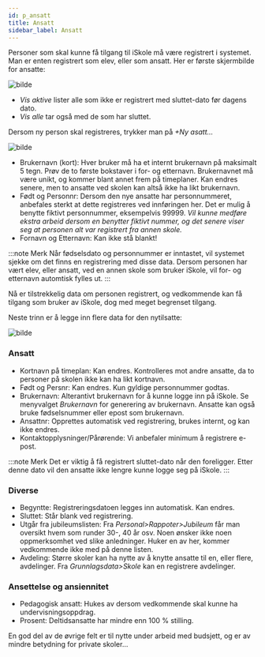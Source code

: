 ```yaml
---
id: p_ansatt
title: Ansatt
sidebar_label: Ansatt
---
```

Personer som skal kunne få tilgang til iSkole må være registrert i systemet. Man er enten registrert som elev, eller som ansatt. Her er første skjermbilde for ansatte:

![bilde](https://user-images.githubusercontent.com/80097133/123929313-02798080-d98f-11eb-9601-310e7a029cf1.png)

- _Vis aktive_ lister alle som ikke er registrert med sluttet-dato før dagens dato.
- _Vis alle_ tar også med de som har sluttet.

Dersom ny person skal registreres, trykker man på _+Ny asatt..._

![bilde](https://user-images.githubusercontent.com/80097133/123949930-70c83e00-d9a3-11eb-8e38-004a8565d7f8.png)

- Brukernavn (kort): Hver bruker må ha et internt brukernavn på maksimalt 5 tegn. Prøv de to første bokstaver i for- og etternavn. Brukernavnet må være unikt, og kommer blant annet frem på timeplaner. Kan endres senere, men to ansatte ved skolen kan altså ikke ha likt brukernavn.
- Født og Personnr: Dersom den nye ansatte har personnummeret, anbefales sterkt at dette registreres ved innføringen her. Det er mulig å benytte fiktivt personnummer, eksempelvis 99999. _Vil kunne medføre ekstra arbeid dersom en benytter fiktivt nummer, og det senere viser seg at personen alt var registrert fra annen skole._
- Fornavn og Etternavn: Kan ikke stå blankt!

:::note Merk
Når fødselsdato og personnummer er inntastet, vil systemet sjekke om det finns en registrering med disse data. Dersom personen har vært elev, eller ansatt, ved en annen skole som bruker iSkole, vil for- og etternavn automtisk fylles ut.
:::

Nå er tilstrekkelig data om personen registrert, og vedkommende kan få tilgang som bruker av iSkole, dog med meget begrenset tilgang.

Neste trinn er å legge inn flere data for den nytilsatte:

![bilde](https://user-images.githubusercontent.com/80097133/124095958-72a10880-da5a-11eb-8d6f-58c3de6bf309.png)

### Ansatt
- Kortnavn på timeplan: Kan endres. Kontrolleres mot andre ansatte, da to personer på skolen ikke kan ha likt kortnavn.
- Født og Persnr: Kan endres. Kun gyldige personnummer godtas. 
- Brukernavn: Alterantivt brukernavn for å kunne logge inn på iSkole. Se menyvalget _Brukernavn_ for generering av brukernavn. Ansatte kan også bruke fødselsnummer eller epost som brukernavn.
- Ansattnr: Opprettes automatisk ved registrering, brukes internt, og kan ikke endres.
- Kontaktopplysninger/Pårørende: Vi anbefaler minimum å registrere e-post.

:::note Merk
Det er viktig å få registrert sluttet-dato når den foreligger. Etter denne dato vil den ansatte ikke lengre kunne logge seg på iSkole.
:::


### Diverse
- Begyntte: Registreringsdatoen legges inn automatisk. Kan endres.
- Sluttet: Står blank ved registrering.
- Utgår fra jubileumslisten: Fra _Personal>Rappoter>Jubileum_ får man oversikt hvem som runder 30-, 40 år osv. Noen ønsker ikke noen oppmerksomhet ved slike anledninger. Huker en av her, kommer vedkommende ikke med på denne listen.
- Avdeling: Større skoler kan ha nytte av å knytte ansatte til en, eller flere, avdelinger. Fra _Grunnlagsdata>Skole_ kan en registrere avdelinger.

### Ansettelse og ansiennitet
- Pedagogisk ansatt: Hukes av dersom vedkommende skal kunne ha undervisningsoppdrag.
- Prosent: Deltidsansatte har mindre enn 100 % stilling.

En god del av de øvrige felt er til nytte under arbeid med budsjett, og er av mindre betydning for private skoler...




